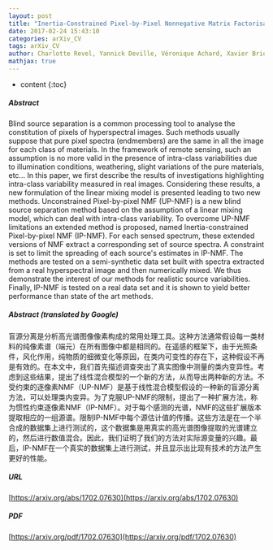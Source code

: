 ```yaml
---
layout: post
title: "Inertia-Constrained Pixel-by-Pixel Nonnegative Matrix Factorisation: a Hyperspectral Unmixing Method Dealing with Intra-class Variability"
date: 2017-02-24 15:43:10
categories: arXiv_CV
tags: arXiv_CV
author: Charlotte Revel, Yannick Deville, Véronique Achard, Xavier Briottet
mathjax: true
---
```


* content
{:toc}

##### Abstract
Blind source separation is a common processing tool to analyse the constitution of pixels of hyperspectral images. Such methods usually suppose that pure pixel spectra (endmembers) are the same in all the image for each class of materials. In the framework of remote sensing, such an assumption is no more valid in the presence of intra-class variabilities due to illumination conditions, weathering, slight variations of the pure materials, etc... In this paper, we first describe the results of investigations highlighting intra-class variability measured in real images. Considering these results, a new formulation of the linear mixing model is presented leading to two new methods. Unconstrained Pixel-by-pixel NMF (UP-NMF) is a new blind source separation method based on the assumption of a linear mixing model, which can deal with intra-class variability. To overcome UP-NMF limitations an extended method is proposed, named Inertia-constrained Pixel-by-pixel NMF (IP-NMF). For each sensed spectrum, these extended versions of NMF extract a corresponding set of source spectra. A constraint is set to limit the spreading of each source's estimates in IP-NMF. The methods are tested on a semi-synthetic data set built with spectra extracted from a real hyperspectral image and then numerically mixed. We thus demonstrate the interest of our methods for realistic source variabilities. Finally, IP-NMF is tested on a real data set and it is shown to yield better performance than state of the art methods.

##### Abstract (translated by Google)
盲源分离是分析高光谱图像像素构成的常用处理工具。这种方法通常假设每一类材料的纯像素谱（端元）在所有图像中都是相同的。在遥感的框架下，由于光照条件，风化作用，纯物质的细微变化等原因，在类内可变性的存在下，这种假设不再是有效的。在本文中，我们首先描述调查突出了真实图像中测量的类内变异性。考虑到这些结果，提出了线性混合模型的一个新的方法，从而导出两种新的方法。不受约束的逐像素NMF（UP-NMF）是基于线性混合模型假设的一种新的盲源分离方法，可以处理类内变异。为了克服UP-NMF的限制，提出了一种扩展方法，称为惯性约束逐像素NMF（IP-NMF）。对于每个感测的光谱，NMF的这些扩展版本提取相应的一组源谱。限制IP-NMF中每个源估计值的传播。这些方法是在一个半合成的数据集上进行测试的，这个数据集是用真实的高光谱图像提取的光谱建立的，然后进行数值混合。因此，我们证明了我们的方法对实际源变量的兴趣。最后，IP-NMF在一个真实的数据集上进行测试，并且显示出比现有技术的方法产生更好的性能。

##### URL
[https://arxiv.org/abs/1702.07630](https://arxiv.org/abs/1702.07630)

##### PDF
[https://arxiv.org/pdf/1702.07630](https://arxiv.org/pdf/1702.07630)

